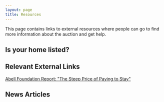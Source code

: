```yaml
---
layout: page
title: Resources
---
```


This page contains links to external resources where people can go to find more information about the auction and get help.

## Is your home listed?

## Relevant External Links

[Abell Foundation Report: "The Steep Price of Paying to Stay"](http://www.abell.org/sites/default/files/publications/ec-taxsale1014.pdf)

## News Articles
